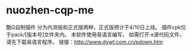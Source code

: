 # nuozhen-cqp-me
酷Q自制插件
分为内测版和正式版两种，正式版预计于4/10日上线。
插件cpk位于pack/[版本号]文件夹内。
本软件使用易语言编写，
如需打开.e源代码文件，
请先下载易语言程序。
链接：http://www.dywt.com.cn/pdown.htm
